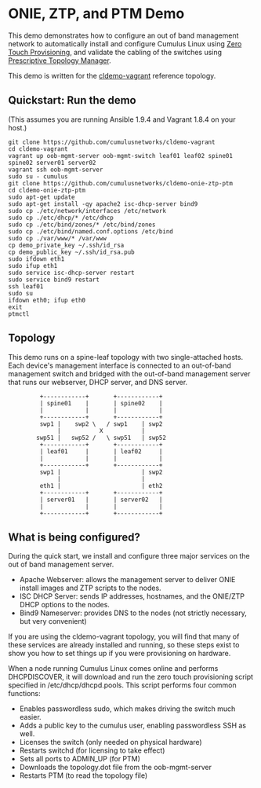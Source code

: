 ONIE, ZTP, and PTM Demo
=======================
This demo demonstrates how to configure an out of band management network to automatically install and configure Cumulus Linux using [Zero Touch Provisioning](https://docs.cumulusnetworks.com/display/DOCS/Zero+Touch+Provisioning+-+ZTP), and validate the cabling of the switches using [Prescriptive Topology Manager](https://docs.cumulusnetworks.com/display/DOCS/Prescriptive+Topology+Manager+-+PTM).

This demo is written for the [cldemo-vagrant](https://github.com/cumulusnetworks/cldemo-vagrant) reference topology.


Quickstart: Run the demo
------------------------
(This assumes you are running Ansible 1.9.4 and Vagrant 1.8.4 on your host.)

    git clone https://github.com/cumulusnetworks/cldemo-vagrant
    cd cldemo-vagrant
    vagrant up oob-mgmt-server oob-mgmt-switch leaf01 leaf02 spine01 spine02 server01 server02
    vagrant ssh oob-mgmt-server
    sudo su - cumulus
    git clone https://github.com/cumulusnetworks/cldemo-onie-ztp-ptm
    cd cldemo-onie-ztp-ptm
    sudo apt-get update
    sudo apt-get install -qy apache2 isc-dhcp-server bind9
    sudo cp ./etc/network/interfaces /etc/network
    sudo cp ./etc/dhcp/* /etc/dhcp
    sudo cp ./etc/bind/zones/* /etc/bind/zones
    sudo cp ./etc/bind/named.conf.options /etc/bind
    sudo cp ./var/www/* /var/www
    cp demo_private_key ~/.ssh/id_rsa
    cp demo_public_key ~/.ssh/id_rsa.pub
    sudo ifdown eth1
    sudo ifup eth1
    sudo service isc-dhcp-server restart
    sudo service bind9 restart
    ssh leaf01
    sudo su
    ifdown eth0; ifup eth0
    exit
    ptmctl


Topology
--------
This demo runs on a spine-leaf topology with two single-attached hosts. Each device's management interface is connected to an out-of-band management switch and bridged with the out-of-band management server that runs our webserver, DHCP server, and DNS server.

             +------------+       +------------+
             | spine01    |       | spine02    |
             |            |       |            |
             +------------+       +------------+
             swp1 |    swp2 \   / swp1    | swp2
                  |           X           |
            swp51 |   swp52 /   \ swp51   | swp52
             +------------+       +------------+
             | leaf01     |       | leaf02     |
             |            |       |            |
             +------------+       +------------+
             swp1 |                       | swp2
                  |                       |
             eth1 |                       | eth2
             +------------+       +------------+
             | server01   |       | server02   |
             |            |       |            |
             +------------+       +------------+


What is being configured?
-------------------------
During the quick start, we install and configure three major services on the out of band management server.

 * Apache Webserver: allows the management server to deliver ONIE install images and ZTP scripts to the nodes.
 * ISC DHCP Server: sends IP addresses, hostnames, and the ONIE/ZTP DHCP options to the nodes.
 * Bind9 Nameserver: provides DNS to the nodes (not strictly necessary, but very convenient)

If you are using the cldemo-vagrant topology, you will find that many of these services are already installed and running, so these steps exist to show you how to set things up if you were provisioning on hardware.

When a node running Cumulus Linux comes online and performs DHCPDISCOVER, it will download and run the zero touch provisioning script specified in /etc/dhcp/dhcpd.pools. This script performs four common functions:

 * Enables passwordless sudo, which makes driving the switch much easier.
 * Adds a public key to the cumulus user, enabling passwordless SSH as well.
 * Licenses the switch (only needed on physical hardware)
 * Restarts switchd (for licensing to take effect)
 * Sets all ports to ADMIN_UP (for PTM)
 * Downloads the topology.dot file from the oob-mgmt-server
 * Restarts PTM (to read the topology file)
